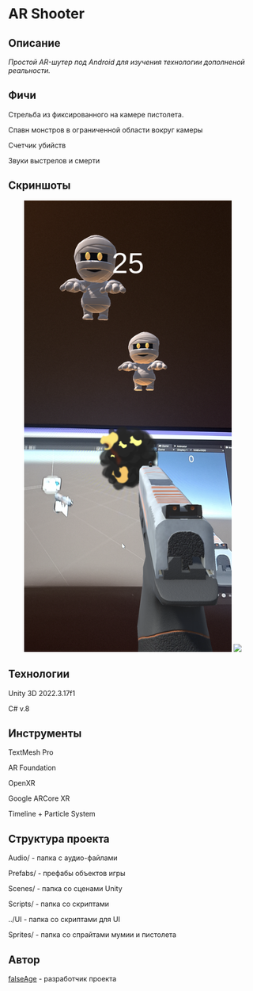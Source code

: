 # AR Shooter

## Описание

*Простой AR-шутер под Android для изучения технологии дополненой реальности.*

## Фичи

Стрельба из фиксированного на камере пистолета.

Спавн монстров в ограниченной области вокруг камеры

Счетчик убийств

Звуки выстрелов и смерти

## Скриншоты

<div position="relative" align="center">
  <img width=420px src="https://github.com/falseAge/AR-Shooter/blob/main/1f.png">
    
  <img width=420px src="https://github.com/falseAge/AR-Shooter/blob/main/f2.gif">
</div>

## Технологии

Unity 3D 2022.3.17f1

C# v.8

## Инструменты

TextMesh Pro

AR Foundation

OpenXR

Google ARCore XR

Timeline + Particle System

## Структура проекта

Audio/ - папка с аудио-файлами

Prefabs/ - префабы объектов игры

Scenes/ - папка со сценами Unity

Scripts/ - папка со скриптами

../UI - папка со скриптами для UI

Sprites/ - папка со спрайтами мумии и пистолета

## Автор
[falseAge](https://github.com/falseAge) - разработчик проекта

